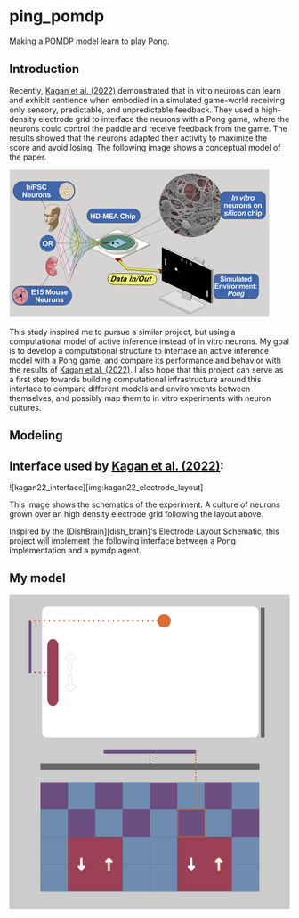 # ping_pomdp
Making a POMDP model learn to play Pong. 

## Introduction 
Recently, [Kagan et al. (2022)][kagan2022] demonstrated that in vitro neurons can learn and exhibit sentience when embodied in a simulated game-world receiving only sensory, predictable, and unpredictable feedback. They used a high-density electrode grid to interface the neurons with a Pong game, where the neurons could control the paddle and receive feedback from the game. The results showed that the neurons adapted their activity to maximize the score and avoid losing. The following image shows a conceptual model of the paper.

![Kagan2022_conceptual][img:kagan22_conceptual]

This study inspired me to pursue a similar project, but using a computational model of active inference instead of in vitro neurons. My goal is to develop a computational structure to interface an active inference model with a Pong game, and compare its performance and behavior with the results of [Kagan et al. (2022)][kagan2022]. I also hope that this project can serve as a first step towards building computational infrastructure around this interface to compare different models and environments between themselves, and possibly map them to in vitro experiments with neuron cultures.

## Modeling

## Interface used by [Kagan et al. (2022)][kagan2022]:

![kagan22_interface][img:kagan22_electrode_layout]

This image shows the schematics of the experiment. A culture of neurons grown over an high density electrode grid following the layout above.

Inspired by the [DishBrain][dish_brain]'s Electrode Layout Schematic, this project will implement the following interface between a Pong implementation and a pymdp agent. 


## My model 
![pingPOMDP_interface][img:brito23_interface]



[kagan2022]: https://linkinghub.elsevier.com/retrieve/pii/S0896627322008066

[img:kagan22_conceptual]: docs/kagan22_conceptual_model.jpg
[img:kagan22_interface]: docs/kagan22_interface.jpg
[img:brito23_interface]: docs/brito23_interface.png

